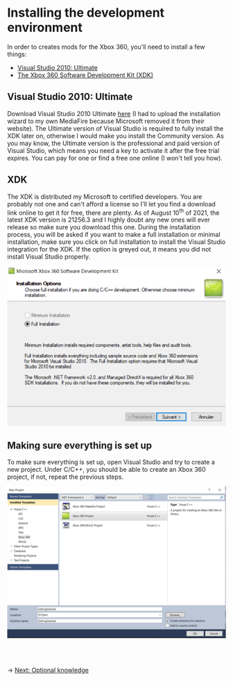 # Installing the development environment
In order to creates mods for the Xbox 360, you'll need to install a few things:
- [Visual Studio 2010: Ultimate](#visual-studio-2010-ultimate)
- [The Xbox 360 Software Development Kit (XDK)](#xdk)

## Visual Studio 2010: Ultimate
Download Visual Studio 2010 Ultimate [here](https://www.mediafire.com/file/o2as1owvhuz0aua/vs_ultimateweb.exe/file) (I had to upload the installation wizard to my own MediaFire because Microsoft removed it from their website). The Ultimate version of Visual Studio is required to fully install the XDK later on, otherwise I would make you install the Community version. As you may know, the Ultimate version is the professional and paid version of Visual Studio, which means you need a key to activate it after the free trial expires. You can pay for one or find a free one online (I won't tell you how).

## XDK
The XDK is distributed my Microsoft to certified developers. You are probably not one and can't afford a license so I'll let you find a download link online to get it for free, there are plenty. As of August 10<sup>th</sup> of 2021, the latest XDK version is 21256.3 and I highly doubt any new ones will ever release so make sure you download this one.
During the installation process, you will be asked if you want to make a full installation or minimal installation, make sure you click on full installation to install the Visual Studio integration for the XDK. If the option is greyed out, it means you did not install Visual Studio properly.

<img src="./Images/xdk-install-prompt.png" alt="XDK Installation"/>

## Making sure everything is set up
To make sure everything is set up, open Visual Studio and try to create a new project. Under C/C++, you should be able to create an Xbox 360 project, if not, repeat the previous steps.

<img src="./Images/vs-create-project.png" alt="Visual Studio Xbox 360 Project"/>

<br/><br/>

&rarr; [Next: Optional knowledge](optional.md)
